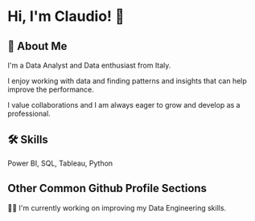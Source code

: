 
# Hi, I'm Claudio! 👋


## 🚀 About Me
I'm a Data Analyst and Data enthusiast from Italy. 

I enjoy working with data and finding patterns and insights that can help improve the performance. 

I value collaborations and I am always eager to grow and develop as a professional.

## 🛠 Skills
Power BI, SQL, Tableau, Python


## Other Common Github Profile Sections
👩‍💻 I'm currently working on improving my Data Engineering skills. 

